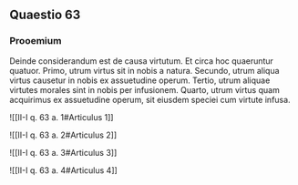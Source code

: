 ## Quaestio 63

### Prooemium

Deinde considerandum est de causa virtutum. Et circa hoc quaeruntur quatuor. Primo, utrum virtus sit in nobis a natura. Secundo, utrum aliqua virtus causetur in nobis ex assuetudine operum. Tertio, utrum aliquae virtutes morales sint in nobis per infusionem. Quarto, utrum virtus quam acquirimus ex assuetudine operum, sit eiusdem speciei cum virtute infusa.

![[II-I q. 63 a. 1#Articulus 1]]

![[II-I q. 63 a. 2#Articulus 2]]

![[II-I q. 63 a. 3#Articulus 3]]

![[II-I q. 63 a. 4#Articulus 4]]

